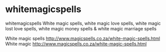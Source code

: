 # whitemagicspells
whitemagicspells
White magic spells, white magic love spells, white magic lost love spells, white magic money spells & white magic marriage spells

White magic spells http://www.magicspells.co.za/white-magic-spells.html
White magic http://www.magicspells.co.za/white-magic-spells.html
